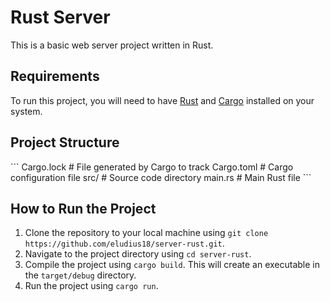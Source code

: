 # Rust Server

This is a basic web server project written in Rust.

## Requirements

To run this project, you will need to have [Rust](https://www.rust-lang.org/tools/install) and [Cargo](https://doc.rust-lang.org/cargo/getting-started/installation.html) installed on your system.

## Project Structure

\`\`\`
Cargo.lock     # File generated by Cargo to track 
Cargo.toml     # Cargo configuration file
src/           # Source code directory
    main.rs    # Main Rust file
\`\`\`

## How to Run the Project

1. Clone the repository to your local machine using `git clone https://github.com/eludius18/server-rust.git`.
2. Navigate to the project directory using `cd server-rust`.
3. Compile the project using `cargo build`. This will create an executable in the `target/debug` directory.
4. Run the project using `cargo run`.
